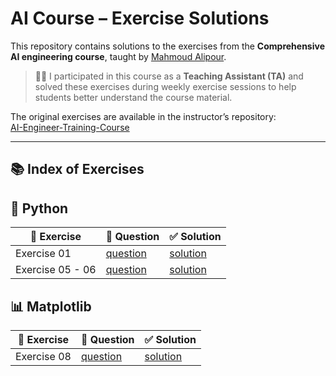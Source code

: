 # AI Course – Exercise Solutions

This repository contains solutions to the exercises from the **Comprehensive AI engineering course**, taught by [Mahmoud Alipour](https://github.com/MhmudAlpurd).

> 🧑‍🏫 I participated in this course as a **Teaching Assistant (TA)** and solved these exercises during weekly exercise sessions to help students better understand the course material.

The original exercises are available in the instructor’s repository:  
[AI-Engineer-Training-Course](https://github.com/MhmudAlpurd/AI-Engineer-Training-Course)

---

## 📚 Index of Exercises

## 🐍 Python

|📘 Exercise|📄 Question|✅ Solution|
|----------|----------|----------|
| Exercise 01 | [question](https://github.com/MhmudAlpurd/AI-Engineer-Training-Course/blob/main/08_exercises/ex01_python.pdf) | [solution](01_python/Exercise_01) |
| Exercise 05 - 06 | [question](https://github.com/MhmudAlpurd/AI-Engineer-Training-Course/blob/main/08_exercises) | [solution](02_numpy/Exercise_05_06) |

## 📊 Matplotlib

|📘 Exercise|📄 Question|✅ Solution|
|----------|----------|----------|
| Exercise 08 | [question](https://github.com/MhmudAlpurd/AI-Engineer-Training-Course/blob/main/08_exercises/ex08_Matplotlib.pdf) | [solution](03_matplotlib/Exercise_08) |  |